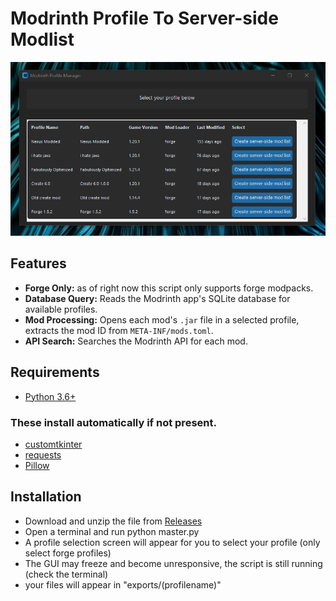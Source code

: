 # Modrinth Profile To Server-side Modlist
![GUI](https://github.com/Flxrd/ModrinthProfileToServer/blob/main/repores/ProfileSelection.png?raw=true)

## Features
- **Forge Only:** as of right now this script only supports forge modpacks.
- **Database Query:** Reads the Modrinth app's SQLite database for available profiles.
- **Mod Processing:** Opens each mod's `.jar` file in a selected profile, extracts the mod ID from `META-INF/mods.toml`.
- **API Search:** Searches the Modrinth API for each mod.

## Requirements
- [Python 3.6+](https://www.python.org/downloads/)
### These install automatically if not present.
- [customtkinter](https://pypi.org/project/customtkinter/)
- [requests](https://pypi.org/project/requests/)
- [Pillow](https://pypi.org/project/Pillow/)

## Installation
- Download and unzip the file from [Releases](https://github.com/Flxrd/ModrinthProfileToServer/releases)
- Open a terminal and run python master.py
- A profile selection screen will appear for you to select your profile (only select forge profiles)
- The GUI may freeze and become unresponsive, the script is still running (check the terminal)
- your files will appear in "exports/(profilename)"

